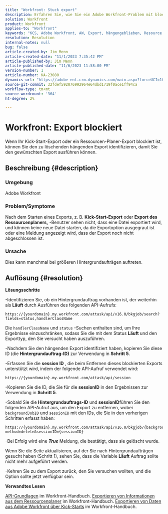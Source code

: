 ```yaml
---
title: "Workfront: Stuck export"
description: Erfahren Sie, wie Sie ein Adobe Workfront-Problem mit blockiertem Export beheben können.
solution: Workfront
product: Workfront
applies-to: "Workfront"
keywords: "KCS, Adobe Workfront, AW, Export, hängengeblieben, Resource Planer, Kick-Start, API, Fehlerbehebung"
resolution: Resolution
internal-notes: null
bug: false
article-created-by: Jim Menn
article-created-date: "11/1/2023 7:35:42 PM"
article-published-by: Jim Menn
article-published-date: "11/6/2023 11:58:00 PM"
version-number: 1
article-number: KA-23080
dynamics-url: "https://adobe-ent.crm.dynamics.com/main.aspx?forceUCI=1&pagetype=entityrecord&etn=knowledgearticle&id=f76869d7-ed78-ee11-8179-6045bd006268"
source-git-commit: 32fdef592076992964e64dbd1719f0ace1ff94ca
workflow-type: tm+mt
source-wordcount: '364'
ht-degree: 2%

---
```


# Workfront: Export blockiert


Wenn Ihr Kick-Start-Export oder ein Ressourcen-Planer-Export blockiert ist, können Sie den zu löschenden hängenden Export identifizieren, damit Sie den gewünschten Export ausführen können.

## Beschreibung {#description}


### Umgebung

Adobe Workfront



### Problem/Symptome

Nach dem Starten eines Exports, z. B. <b>Kick-Start-Export</b> oder <b>Export des Ressourcenplaners,</b> -Benutzer sehen nicht, dass eine Datei exportiert wird, und können keine neue Datei starten, da die Exportoption ausgegraut ist oder eine Meldung angezeigt wird, dass der Export noch nicht abgeschlossen ist.



### Ursache

Dies kann manchmal bei größeren Hintergrundaufträgen auftreten.


## Auflösung {#resolution}


<b>Lösungsschritte</b>



-Identifizieren Sie, ob ein Hintergrundauftrag vorhanden ist, der weiterhin als <b>Läuft</b> durch Ausführen des folgenden API-Aufrufs:


```
https://{yourdomain}.my.workfront.com/attask/api/v16.0/bkgjob/search?fields=status,handlerClassName
```




Die `handlerClassName` und `status` -Suchen enthalten sind, um Ihre Ergebnisse einzuschränken, sodass Sie die mit dem Status <b>Läuft</b> und den Exporttyp, den Sie versucht haben auszuführen.

-Nachdem Sie den hängenden Export identifiziert haben, kopieren Sie diese ID (die <b>Hintergrundauftrag-ID)</b> zur Verwendung in <b>Schritt 5</b>.

-Erfassen Sie die <b>session ID</b> , die beim Entfernen dieses blockierten Exports unterstützt wird, indem der folgende API-Aufruf verwendet wird:


```
https://{yourdomain}.my.workfront.com/attask/api/session
```




-Kopieren Sie die ID, die Sie für die <b>sessionID</b> in den Ergebnissen zur Verwendung in <b>Schritt 5</b>.

-Sobald Sie die <b>Hintergrundauftrags-ID</b> und <b>sessionID</b>führen Sie den folgenden API-Aufruf aus, um den Export zu entfernen, wobei `backgroundJobID` und `sessionID` mit den IDs, die Sie in den vorherigen Schritten erfasst haben:


```
https://{yourdomain}.my.workfront.com/attask/api/v16.0/bkgjob/{backgroundJobID}?method=delete&sessionID={sessionID}
```




-Bei Erfolg wird eine <b>*True</b>* Meldung, die bestätigt, dass sie gelöscht wurde.

Wenn Sie die Seite aktualisieren, auf der Sie nach Hintergrundaufträgen gesucht haben (Schritt 1), sehen Sie, dass die Variable <b>Läuft</b> Auftrag sollte nicht mehr aufgeführt werden.

-Kehren Sie zu dem Export zurück, den Sie versuchen wollten, und die Option sollte jetzt verfügbar sein.



<b>Verwandtes Lesen</b>

[API-Grundlagen](https://experienceleague.adobe.com/docs/workfront/using/adobe-workfront-api/api-general-information/api-basics.html) im Workfront-Handbuch.
[Exportieren von Informationen aus dem Ressourcenplaner](https://experienceleague.adobe.com/docs/workfront/using/manage-resources/resource-planning-in-adobe-workfront/export-resource-planner.html) im Workfront-Handbuch.
[Exportieren von Daten aus Adobe Workfront über Kick-Starts](https://experienceleague.adobe.com/docs/workfront/using/administration-and-setup/manage-wf/kick-starts/export-data-from-wf-via-kick-starts.html) im Workfront-Handbuch.

